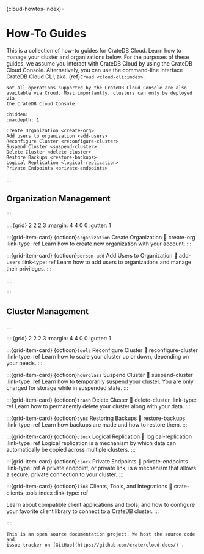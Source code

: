 (cloud-howtos-index)=

# How-To Guides


This is a collection of how-to guides for CrateDB Cloud. Learn how to manage
your cluster and organizations below. For the purposes of these guides, 
we assume you interact with CrateDB Cloud by using the CrateDB
Cloud Console. Alternatively, you can use the command-line interface CrateDB
Cloud CLI, aka. {ref}`Croud <cloud-cli:index>`.


````{note}
Not all operations supported by the CrateDB Cloud Console are also
available via Croud. Most importantly, clusters can only be deployed via
the CrateDB Cloud Console.
````

```{toctree}
:hidden:
:maxdepth: 1

Create Organization <create-org>
Add users to organization <add-users>
Reconfigure Cluster <reconfigure-cluster>
Suspend Cluster <suspend-cluster>
Delete Cluster <delete-cluster>
Restore Backups <restore-backups>
Logical Replication <logical-replication>
Private Endpoints <private-endpoints>
```

:::
## Organization Management
:::

::::{grid} 2 2 2 3
:margin: 4 4 0 0
:gutter: 1

:::{grid-item-card} {octicon}`organization` Create Organization
:link: create-org
:link-type: ref
Learn how to create new organization with your account.
:::

:::{grid-item-card} {octicon}`person-add` Add Users to Organization
:link: add-users
:link-type: ref
Learn how to add users to organizations and manage their privileges.
:::

::::

:::
## Cluster Management
:::

::::{grid} 2 2 2 3
:margin: 4 4 0 0
:gutter: 1

:::{grid-item-card} {octicon}`tools` Reconfigure Cluster
:link: reconfigure-cluster
:link-type: ref
Learn how to scale your cluster up or down, depending on your needs.
:::

:::{grid-item-card} {octicon}`hourglass` Suspend Cluster
:link: suspend-cluster
:link-type: ref
Learn how to temporarily suspend your cluster. You are only charged for storage while in suspended state.
:::

:::{grid-item-card} {octicon}`trash` Delete Cluster
:link: delete-cluster
:link-type: ref
Learn how to permanently delete your cluster along with your data.
:::

:::{grid-item-card} {octicon}`sync` Restoring Backups
:link: restore-backups
:link-type: ref
Learn how backups are made and how to restore them.
:::

:::{grid-item-card} {octicon}`clock` Logical Replication
:link: logical-replication
:link-type: ref
Logical replication is a mechanism by which data can automatically be 
copied across multiple clusters.
:::

:::{grid-item-card} {octicon}`clock` Private Endpoints
:link: private-endpoints
:link-type: ref
A private endpoint, or private link, is a mechanism that allows a 
secure, private connection to your cluster.
:::

:::{grid-item-card} {octicon}`link` Clients, Tools, and Integrations
:link: crate-clients-tools:index
:link-type: ref

Learn about compatible client applications and tools, and how to configure
your favorite client library to connect to a CrateDB cluster.
:::

::::

````{note}
This is an open source documentation project. We host the source code and
issue tracker on [GitHub](https://github.com/crate/cloud-docs/) .
````